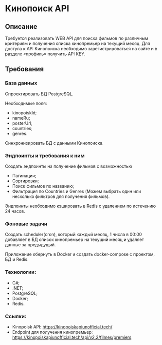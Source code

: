 # Кинопоиск API

## Описание

Требуется реализовать WEB API для поиска фильмов по различным критериям и получения списка кинопремьер на текущий месяц.
Для доступа к API Кинопоиска необходимо зарегистрироваться на сайте и в разделе «профиль» получить API KEY.

## Требования

### База данных
Спроектировать БД PostgreSQL.

Необходимые поля:
- kinopoiskId;
- nameRu;
- posterUrl;
- countries;
- genres.

Синхронизировать БД с данными Кинопоиска.

### Эндпоинты и требования к ним

Создать эндпоинты на получение фильмов с возможностью
- Пагинации;
- Сортировки;
- Поиск фильмов по названию;
- Фильтрация по Countries и Genres (Можем выбрать один или несколько фильтров для получения фильмов).

Эндпоинты необходимо кэшировать в Redis с удалением по истечению 24 часов.

### Фоновые задачи

Создать scheduler(cron), который каждый месяц, 1 числа в 00:00 добавляет в БД список кинопремьер на текущий месяц и удаляет данные за предыдущий.

Приложение обернуть в Docker и создать docker-compose с проектом, БД и Redis.

### Технологии:
- C#;
- .NET;
- PostgreSQL;
- Docker;
- Redis.

### Ссылки:
- Kinopoisk API: https://kinopoiskapiunofficial.tech/
- Endpoint для получения кинопремьер: https://kinopoiskapiunofficial.tech/api/v2.2/filmes/premiers



